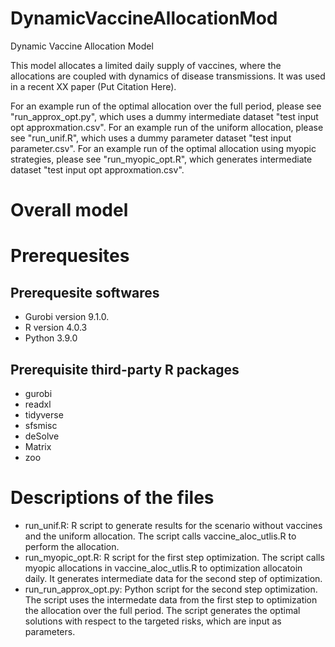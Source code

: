 # DynamicVaccineAllocationMod
Dynamic Vaccine Allocation Model

This model allocates a limited daily supply of vaccines, where the allocations are coupled with dynamics of disease transmissions. It was used in a recent XX paper (Put Citation Here).

For an example run of the optimal allocation over the full period, please see "run_approx_opt.py", which uses a dummy intermediate dataset "test input opt approxmation.csv". For an example run of the uniform allocation, please see "run_unif.R", which uses a dummy parameter dataset "test input parameter.csv". For an example run of the optimal allocation using myopic strategies, please see "run_myopic_opt.R", which generates intermediate dataset "test input opt approxmation.csv".

# Overall model


# Prerequesites
## Prerequesite softwares 
* Gurobi version 9.1.0.
* R version 4.0.3
* Python 3.9.0
## Prerequisite third-party R packages
* gurobi
* readxl
* tidyverse
* sfsmisc
* deSolve
* Matrix
* zoo

# Descriptions of the files
* run_unif.R: R script to generate results for the scenario without vaccines and the uniform allocation. The script calls vaccine_aloc_utlis.R to perform the allocation.
* run_myopic_opt.R: R script for the first step optimization. The script calls myopic allocations in vaccine_aloc_utlis.R to optimization allocatoin daily. It generates intermediate data for the second step of optimization.
* run_run_approx_opt.py: Python script for the second step optimization. The script uses the intermedate data from the first step to optimization the allocation over the full period. The script generates the optimal solutions with respect to the targeted risks, which are input as parameters.


